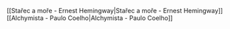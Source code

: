 [[Stařec a moře - Ernest Hemingway|Stařec a moře - Ernest Hemingway]]
[[Alchymista - Paulo Coelho|Alchymista - Paulo Coelho]]

